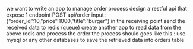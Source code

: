 we want to write an app to manage order process
design a restful api that expose 1 endpoint
POST api/order input : {“order_id”:10,”price”:1000,”title”:”burger”}
in the receiving point send the received data to redis (queue)
create another app to read data from the above redis and process the order
the process should goes like this :
use mysql or any other databases to save the retrieved data into orders table
